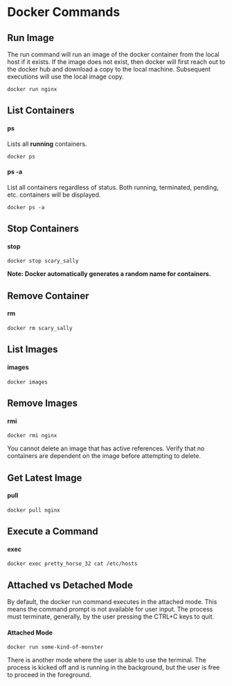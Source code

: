 # Docker Commands

## Run Image

The run command will run an image of the docker container from the local host if it exists.
If the image does not exist, then docker will first reach out to the docker hub and download
a copy to the local machine. Subsequent executions will use the local image copy.

``` 
docker run nginx
```

## List Containers

#### ps

Lists all **running** containers.

``` 
docker ps
```

#### ps -a

List all containers regardless of status. Both running, terminated, pending, etc. containers
will be displayed.

``` 
docker ps -a
```

## Stop Containers

#### stop <container-name>

``` 
docker stop scary_sally
```

**Note: Docker automatically generates a random name for containers.**

## Remove Container

#### rm <container-name>

``` 
docker rm scary_sally
```

## List Images

#### images

``` 
docker images
```

## Remove Images

#### rmi <image-name>

``` 
docker rmi nginx
```

You cannot delete an image that has active references. Verify that no containers are dependent
on the image before attempting to delete.

## Get Latest Image

#### pull <image-name>

``` 
docker pull nginx
```

## Execute a Command

#### exec <container-name> <command-statement>

``` 
docker exec pretty_horse_32 cat /etc/hosts
```

## Attached vs Detached Mode

By default, the docker run command executes in the attached mode. This means the command prompt
is not available for user input. The process must terminate, generally, by the user pressing
the CTRL+C keys to quit.

#### Attached Mode

``` 
docker run some-kind-of-monster
```

There is another mode where the user is able to use the terminal. The process is kicked off
and is running in the background, but the user is free to proceed in the foreground. 